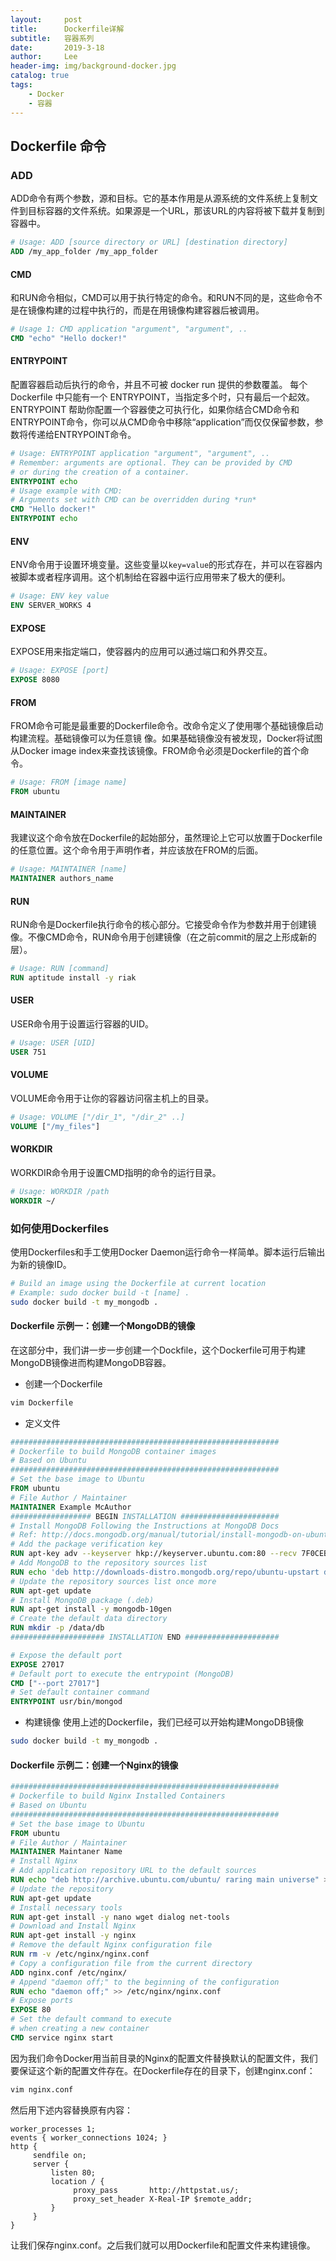 ```yaml
---
layout:     post
title:      Dockerfile详解
subtitle:   容器系列
date:       2019-3-18
author:     Lee
header-img: img/background-docker.jpg
catalog: true
tags:
    - Docker
    - 容器
---
```


## Dockerfile 命令

### ADD

ADD命令有两个参数，源和目标。它的基本作用是从源系统的文件系统上复制文件到目标容器的文件系统。如果源是一个URL，那该URL的内容将被下载并复制到容器中。

```Dockerfile
# Usage: ADD [source directory or URL] [destination directory]
ADD /my_app_folder /my_app_folder
```

#### CMD

和RUN命令相似，CMD可以用于执行特定的命令。和RUN不同的是，这些命令不是在镜像构建的过程中执行的，而是在用镜像构建容器后被调用。

```Dockerfile
# Usage 1: CMD application "argument", "argument", ..
CMD "echo" "Hello docker!"
```

#### ENTRYPOINT

配置容器启动后执行的命令，并且不可被 docker run 提供的参数覆盖。
每个 Dockerfile 中只能有一个 ENTRYPOINT，当指定多个时，只有最后一个起效。
ENTRYPOINT 帮助你配置一个容器使之可执行化，如果你结合CMD命令和ENTRYPOINT命令，你可以从CMD命令中移除“application”而仅仅保留参数，参数将传递给ENTRYPOINT命令。

```Dockerfile
# Usage: ENTRYPOINT application "argument", "argument", ..
# Remember: arguments are optional. They can be provided by CMD
# or during the creation of a container.
ENTRYPOINT echo
# Usage example with CMD:
# Arguments set with CMD can be overridden during *run*
CMD "Hello docker!"
ENTRYPOINT echo
```

#### ENV

ENV命令用于设置环境变量。这些变量以`key=value`的形式存在，并可以在容器内被脚本或者程序调用。这个机制给在容器中运行应用带来了极大的便利。

```Dockerfile
# Usage: ENV key value
ENV SERVER_WORKS 4
```

#### EXPOSE

EXPOSE用来指定端口，使容器内的应用可以通过端口和外界交互。

```Dockerfile
# Usage: EXPOSE [port]
EXPOSE 8080
```

#### FROM

FROM命令可能是最重要的Dockerfile命令。改命令定义了使用哪个基础镜像启动构建流程。基础镜像可以为任意镜 像。如果基础镜像没有被发现，Docker将试图从Docker image index来查找该镜像。FROM命令必须是Dockerfile的首个命令。

```Dockerfile
# Usage: FROM [image name]
FROM ubuntu
```

#### MAINTAINER

我建议这个命令放在Dockerfile的起始部分，虽然理论上它可以放置于Dockerfile的任意位置。这个命令用于声明作者，并应该放在FROM的后面。

```Dockerfile
# Usage: MAINTAINER [name]
MAINTAINER authors_name
```

#### RUN

RUN命令是Dockerfile执行命令的核心部分。它接受命令作为参数并用于创建镜像。不像CMD命令，RUN命令用于创建镜像（在之前commit的层之上形成新的层）。

```Dockerfile
# Usage: RUN [command]
RUN aptitude install -y riak
```

#### USER

USER命令用于设置运行容器的UID。

```Dockerfile
# Usage: USER [UID]
USER 751
```

#### VOLUME

VOLUME命令用于让你的容器访问宿主机上的目录。

```Dockerfile
# Usage: VOLUME ["/dir_1", "/dir_2" ..]
VOLUME ["/my_files"]
```

#### WORKDIR

WORKDIR命令用于设置CMD指明的命令的运行目录。

```Dockerfile
# Usage: WORKDIR /path
WORKDIR ~/
```

### 如何使用Dockerfiles

使用Dockerfiles和手工使用Docker Daemon运行命令一样简单。脚本运行后输出为新的镜像ID。

```Bash
# Build an image using the Dockerfile at current location
# Example: sudo docker build -t [name] .
sudo docker build -t my_mongodb .
```

#### Dockerfile 示例一：创建一个MongoDB的镜像

在这部分中，我们讲一步一步创建一个Dockfile，这个Dockerfile可用于构建MongoDB镜像进而构建MongoDB容器。

* 创建一个Dockerfile

```Bash
vim Dockerfile
```

* 定义文件

```Dockerfile
############################################################
# Dockerfile to build MongoDB container images
# Based on Ubuntu
############################################################
# Set the base image to Ubuntu
FROM ubuntu
# File Author / Maintainer
MAINTAINER Example McAuthor
################## BEGIN INSTALLATION ######################
# Install MongoDB Following the Instructions at MongoDB Docs
# Ref: http://docs.mongodb.org/manual/tutorial/install-mongodb-on-ubuntu/
# Add the package verification key
RUN apt-key adv --keyserver hkp://keyserver.ubuntu.com:80 --recv 7F0CEB10
# Add MongoDB to the repository sources list
RUN echo 'deb http://downloads-distro.mongodb.org/repo/ubuntu-upstart dist 10gen' | tee /etc/apt/sources.list.d/mongodb.list
# Update the repository sources list once more
RUN apt-get update
# Install MongoDB package (.deb)
RUN apt-get install -y mongodb-10gen
# Create the default data directory
RUN mkdir -p /data/db
##################### INSTALLATION END #####################

# Expose the default port
EXPOSE 27017
# Default port to execute the entrypoint (MongoDB)
CMD ["--port 27017"]
# Set default container command
ENTRYPOINT usr/bin/mongod
```

* 构建镜像
使用上述的Dockerfile，我们已经可以开始构建MongoDB镜像

```Bash
sudo docker build -t my_mongodb .
```

#### Dockerfile 示例二：创建一个Nginx的镜像

```Dockerfile
############################################################
# Dockerfile to build Nginx Installed Containers
# Based on Ubuntu
############################################################
# Set the base image to Ubuntu
FROM ubuntu
# File Author / Maintainer
MAINTAINER Maintaner Name
# Install Nginx
# Add application repository URL to the default sources
RUN echo "deb http://archive.ubuntu.com/ubuntu/ raring main universe" >> /etc/apt/sources.list
# Update the repository
RUN apt-get update
# Install necessary tools
RUN apt-get install -y nano wget dialog net-tools
# Download and Install Nginx
RUN apt-get install -y nginx
# Remove the default Nginx configuration file
RUN rm -v /etc/nginx/nginx.conf
# Copy a configuration file from the current directory
ADD nginx.conf /etc/nginx/
# Append "daemon off;" to the beginning of the configuration
RUN echo "daemon off;" >> /etc/nginx/nginx.conf
# Expose ports
EXPOSE 80
# Set the default command to execute
# when creating a new container
CMD service nginx start
```

因为我们命令Docker用当前目录的Nginx的配置文件替换默认的配置文件，我们要保证这个新的配置文件存在。在Dockerfile存在的目录下，创建nginx.conf：

```Bash
vim nginx.conf
```

然后用下述内容替换原有内容：

```nginx
worker_processes 1;
events { worker_connections 1024; }
http {
     sendfile on;
     server {
         listen 80;
         location / {
              proxy_pass       http://httpstat.us/;
              proxy_set_header X-Real-IP $remote_addr;
         }
     }
}
```

让我们保存nginx.conf。之后我们就可以用Dockerfile和配置文件来构建镜像。
